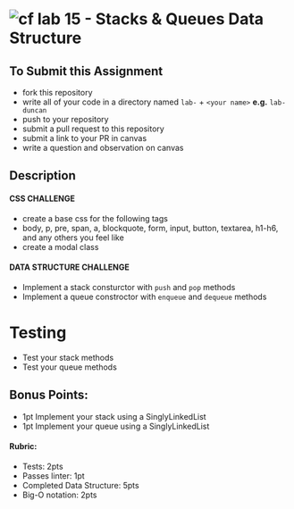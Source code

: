 ![cf](http://i.imgur.com/7v5ASc8.png) lab 15 - Stacks & Queues Data Structure
====

## To Submit this Assignment
  * fork this repository
  * write all of your code in a directory named `lab-` + `<your name>` **e.g.** `lab-duncan`
  * push to your repository
  * submit a pull request to this repository
  * submit a link to your PR in canvas
  * write a question and observation on canvas

## Description
#### CSS CHALLENGE
* create a base css for the following tags
 * body, p, pre, span, a, blockquote, form, input, button, textarea, h1-h6, and any others you feel like
 * create a modal class 
 
#### DATA STRUCTURE CHALLENGE
* Implement a stack consturctor with `push` and `pop` methods
* Implement a queue constroctor with `enqueue` and `dequeue` methods

# Testing
* Test your stack methods
* Test your queue methods

## Bonus Points:
* 1pt Implement your stack using a SinglyLinkedList
* 1pt Implement your queue using a SinglyLinkedList

#### Rubric:
* Tests: 2pts
* Passes linter: 1pt
* Completed Data Structure: 5pts
* Big-O notation: 2pts
